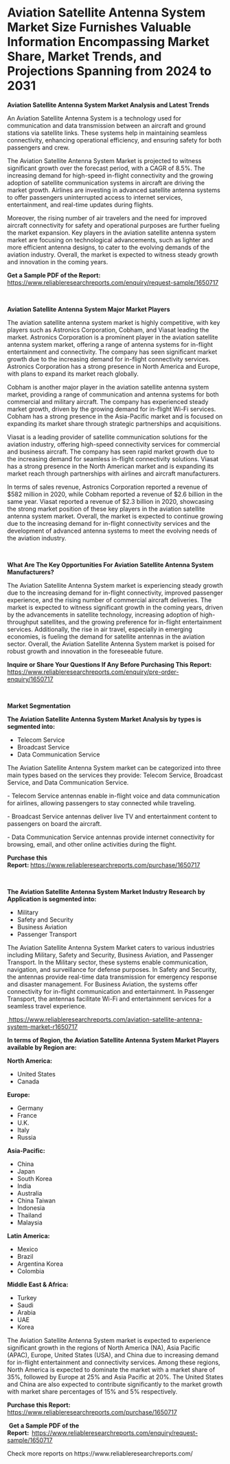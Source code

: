 <p><h1>Aviation Satellite Antenna System Market Size Furnishes Valuable Information Encompassing Market Share, Market Trends, and Projections Spanning from 2024 to 2031</h1></p><p><strong>Aviation Satellite Antenna System Market Analysis and Latest Trends</strong></p>
<p><p>An Aviation Satellite Antenna System is a technology used for communication and data transmission between an aircraft and ground stations via satellite links. These systems help in maintaining seamless connectivity, enhancing operational efficiency, and ensuring safety for both passengers and crew.</p><p>The Aviation Satellite Antenna System Market is projected to witness significant growth over the forecast period, with a CAGR of 8.5%. The increasing demand for high-speed in-flight connectivity and the growing adoption of satellite communication systems in aircraft are driving the market growth. Airlines are investing in advanced satellite antenna systems to offer passengers uninterrupted access to internet services, entertainment, and real-time updates during flights.</p><p>Moreover, the rising number of air travelers and the need for improved aircraft connectivity for safety and operational purposes are further fueling the market expansion. Key players in the aviation satellite antenna system market are focusing on technological advancements, such as lighter and more efficient antenna designs, to cater to the evolving demands of the aviation industry. Overall, the market is expected to witness steady growth and innovation in the coming years.</p></p>
<p><strong>Get a Sample PDF of the Report:&nbsp;</strong> <a href="https://www.reliableresearchreports.com/enquiry/request-sample/1650717">https://www.reliableresearchreports.com/enquiry/request-sample/1650717</a></p>
<p>&nbsp;</p>
<p><strong>Aviation Satellite Antenna System Major Market Players</strong></p>
<p><p>The aviation satellite antenna system market is highly competitive, with key players such as Astronics Corporation, Cobham, and Viasat leading the market. Astronics Corporation is a prominent player in the aviation satellite antenna system market, offering a range of antenna systems for in-flight entertainment and connectivity. The company has seen significant market growth due to the increasing demand for in-flight connectivity services. Astronics Corporation has a strong presence in North America and Europe, with plans to expand its market reach globally.</p><p>Cobham is another major player in the aviation satellite antenna system market, providing a range of communication and antenna systems for both commercial and military aircraft. The company has experienced steady market growth, driven by the growing demand for in-flight Wi-Fi services. Cobham has a strong presence in the Asia-Pacific market and is focused on expanding its market share through strategic partnerships and acquisitions.</p><p>Viasat is a leading provider of satellite communication solutions for the aviation industry, offering high-speed connectivity services for commercial and business aircraft. The company has seen rapid market growth due to the increasing demand for seamless in-flight connectivity solutions. Viasat has a strong presence in the North American market and is expanding its market reach through partnerships with airlines and aircraft manufacturers.</p><p>In terms of sales revenue, Astronics Corporation reported a revenue of $582 million in 2020, while Cobham reported a revenue of $2.6 billion in the same year. Viasat reported a revenue of $2.3 billion in 2020, showcasing the strong market position of these key players in the aviation satellite antenna system market. Overall, the market is expected to continue growing due to the increasing demand for in-flight connectivity services and the development of advanced antenna systems to meet the evolving needs of the aviation industry.</p></p>
<p>&nbsp;</p>
<p><strong>What Are The Key Opportunities For Aviation Satellite Antenna System Manufacturers?</strong></p>
<p><p>The Aviation Satellite Antenna System market is experiencing steady growth due to the increasing demand for in-flight connectivity, improved passenger experience, and the rising number of commercial aircraft deliveries. The market is expected to witness significant growth in the coming years, driven by the advancements in satellite technology, increasing adoption of high-throughput satellites, and the growing preference for in-flight entertainment services. Additionally, the rise in air travel, especially in emerging economies, is fueling the demand for satellite antennas in the aviation sector. Overall, the Aviation Satellite Antenna System market is poised for robust growth and innovation in the foreseeable future.</p></p>
<p><strong>Inquire or Share Your Questions If Any Before Purchasing This Report:</strong> <a href="https://www.reliableresearchreports.com/enquiry/pre-order-enquiry/1650717">https://www.reliableresearchreports.com/enquiry/pre-order-enquiry/1650717</a></p>
<p>&nbsp;</p>
<p><strong>Market Segmentation</strong></p>
<p><strong>The Aviation Satellite Antenna System Market Analysis by types is segmented into:</strong></p>
<p><ul><li>Telecom Service</li><li>Broadcast Service</li><li>Data Communication Service</li></ul></p>
<p><p>The Aviation Satellite Antenna System market can be categorized into three main types based on the services they provide: Telecom Service, Broadcast Service, and Data Communication Service. </p><p>- Telecom Service antennas enable in-flight voice and data communication for airlines, allowing passengers to stay connected while traveling. </p><p>- Broadcast Service antennas deliver live TV and entertainment content to passengers on board the aircraft. </p><p>- Data Communication Service antennas provide internet connectivity for browsing, email, and other online activities during the flight.</p></p>
<p><strong>Purchase this Report:&nbsp;</strong><a href="https://www.reliableresearchreports.com/purchase/1650717">https://www.reliableresearchreports.com/purchase/1650717</a></p>
<p>&nbsp;</p>
<p><strong>The Aviation Satellite Antenna System Market Industry Research by Application is segmented into:</strong></p>
<p><ul><li>Military</li><li>Safety and Security</li><li>Business Aviation</li><li>Passenger Transport</li></ul></p>
<p><p>The Aviation Satellite Antenna System Market caters to various industries including Military, Safety and Security, Business Aviation, and Passenger Transport. In the Military sector, these systems enable communication, navigation, and surveillance for defense purposes. In Safety and Security, the antennas provide real-time data transmission for emergency response and disaster management. For Business Aviation, the systems offer connectivity for in-flight communication and entertainment. In Passenger Transport, the antennas facilitate Wi-Fi and entertainment services for a seamless travel experience.</p></p>
<p><a href="https://www.reliableresearchreports.com/aviation-satellite-antenna-system-market-r1650717">&nbsp;https://www.reliableresearchreports.com/aviation-satellite-antenna-system-market-r1650717</a></p>
<p><strong>In terms of Region, the Aviation Satellite Antenna System Market Players available by Region are:</strong></p>
<p>
    <p> <strong> North America: </strong>
        <ul>
            <li>United States</li>
            <li>Canada</li>
        </ul>
        </p> 
    <p> <strong> Europe: </strong>
        <ul>
            <li>Germany</li>
            <li>France</li>
            <li>U.K.</li>
            <li>Italy</li>
            <li>Russia</li>
        </ul>
        </p> 
    <p> <strong> Asia-Pacific: </strong>
        <ul>
            <li>China</li>
            <li>Japan</li>
            <li>South Korea</li>
            <li>India</li>
            <li>Australia</li>
            <li>China Taiwan</li>
            <li>Indonesia</li>
            <li>Thailand</li>
            <li>Malaysia</li>
        </ul>
        </p> 
    <p> <strong> Latin America: </strong>
        <ul>
            <li>Mexico</li>
            <li>Brazil</li>
            <li>Argentina Korea</li>
            <li>Colombia</li>
        </ul>
        </p> 
    <p> <strong> Middle East & Africa: </strong>
        <ul>
            <li>Turkey</li>
            <li>Saudi</li>
            <li>Arabia</li>
            <li>UAE</li>
            <li>Korea</li>
        </ul>
    </p>
    </p>
<p><p>The Aviation Satellite Antenna System market is expected to experience significant growth in the regions of North America (NA), Asia Pacific (APAC), Europe, United States (USA), and China due to increasing demand for in-flight entertainment and connectivity services. Among these regions, North America is expected to dominate the market with a market share of 35%, followed by Europe at 25% and Asia Pacific at 20%. The United States and China are also expected to contribute significantly to the market growth with market share percentages of 15% and 5% respectively.</p></p>
<p><strong>Purchase this Report: </strong><a href="https://www.reliableresearchreports.com/purchase/1650717">https://www.reliableresearchreports.com/purchase/1650717</a></p>
<p>&nbsp;<strong>Get a Sample PDF of the Report:&nbsp;&nbsp;</strong><a href="https://www.reliableresearchreports.com/enquiry/request-sample/1650717">https://www.reliableresearchreports.com/enquiry/request-sample/1650717</a></p>
<p><strong></strong></p>
<p>Check more reports on https://www.reliableresearchreports.com/</p>